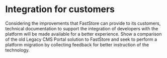 # Integration for customers

Considering the improvements that FastStore can provide to its customers, technical documentation to support the integration of developers with the platform will be made available for a better experience.
Show a comparison of the old Legacy CMS Portal solution to FastStore and seek to perform a platform migration by collecting feedback for better instruction of the technology.
